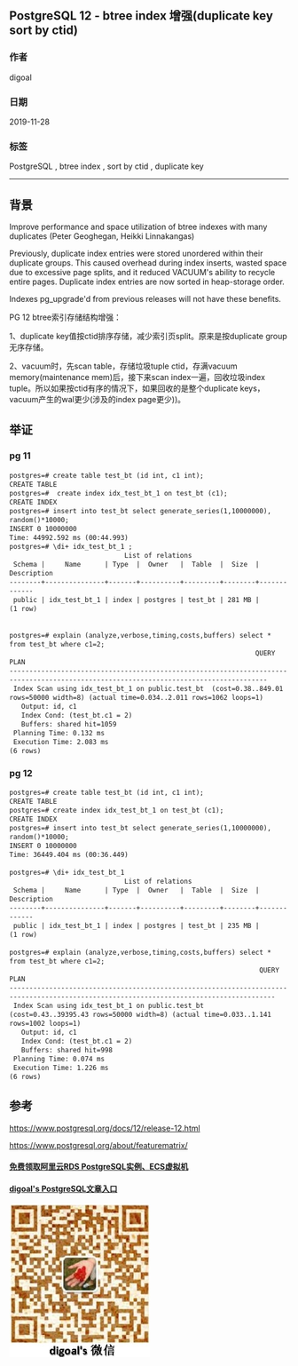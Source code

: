 ## PostgreSQL 12 - btree index 增强(duplicate key sort by ctid)  
                                                                                                                 
### 作者                                                                        
digoal                                                                                                                 
                                                                                                                 
### 日期                                                                                                                 
2019-11-28                                                                                                             
                                                                                                                 
### 标签                                                                                                                 
PostgreSQL , btree index , sort by ctid , duplicate key  
                                                                                                                 
----                                                                                                                 
                                                                                                                 
## 背景        
Improve performance and space utilization of btree indexes with many duplicates (Peter Geoghegan, Heikki Linnakangas)  
  
Previously, duplicate index entries were stored unordered within their duplicate groups. This caused overhead during index inserts, wasted space due to excessive page splits, and it reduced VACUUM's ability to recycle entire pages. Duplicate index entries are now sorted in heap-storage order.  
  
Indexes pg_upgrade'd from previous releases will not have these benefits.  
  
PG 12 btree索引存储结构增强：  
  
1、duplicate key值按ctid排序存储，减少索引页split。原来是按duplicate group无序存储。  
  
2、vacuum时，先scan table，存储垃圾tuple ctid，存满vacuum memory(maintenance mem)后，接下来scan index一遍，回收垃圾index tuple。所以如果按ctid有序的情况下，如果回收的是整个duplicate keys，vacuum产生的wal更少(涉及的index page更少))。   
  
## 举证  
### pg 11  
```  
postgres=# create table test_bt (id int, c1 int);  
CREATE TABLE  
postgres=#  create index idx_test_bt_1 on test_bt (c1);  
CREATE INDEX  
postgres=# insert into test_bt select generate_series(1,10000000), random()*10000;           
INSERT 0 10000000  
Time: 44992.592 ms (00:44.993)  
postgres=# \di+ idx_test_bt_1 ;  
                             List of relations  
 Schema |     Name      | Type  |  Owner   |  Table  |  Size  | Description   
--------+---------------+-------+----------+---------+--------+-------------  
 public | idx_test_bt_1 | index | postgres | test_bt | 281 MB |   
(1 row)  
  
  
postgres=# explain (analyze,verbose,timing,costs,buffers) select * from test_bt where c1=2;  
                                                              QUERY PLAN                                                                 
---------------------------------------------------------------------------------------------------------------------------------------  
 Index Scan using idx_test_bt_1 on public.test_bt  (cost=0.38..849.01 rows=50000 width=8) (actual time=0.034..2.011 rows=1062 loops=1)  
   Output: id, c1  
   Index Cond: (test_bt.c1 = 2)  
   Buffers: shared hit=1059  
 Planning Time: 0.132 ms  
 Execution Time: 2.083 ms  
(6 rows)  
```  
  
### pg 12  
```  
postgres=# create table test_bt (id int, c1 int);  
CREATE TABLE  
postgres=# create index idx_test_bt_1 on test_bt (c1);  
CREATE INDEX  
postgres=# insert into test_bt select generate_series(1,10000000), random()*10000;  
INSERT 0 10000000  
Time: 36449.404 ms (00:36.449)  
  
postgres=# \di+ idx_test_bt_1   
                             List of relations  
 Schema |     Name      | Type  |  Owner   |  Table  |  Size  | Description   
--------+---------------+-------+----------+---------+--------+-------------  
 public | idx_test_bt_1 | index | postgres | test_bt | 235 MB |   
(1 row)  
  
postgres=# explain (analyze,verbose,timing,costs,buffers) select * from test_bt where c1=2;  
                                                               QUERY PLAN                                                                  
-----------------------------------------------------------------------------------------------------------------------------------------  
 Index Scan using idx_test_bt_1 on public.test_bt  (cost=0.43..39395.43 rows=50000 width=8) (actual time=0.033..1.141 rows=1002 loops=1)  
   Output: id, c1  
   Index Cond: (test_bt.c1 = 2)  
   Buffers: shared hit=998  
 Planning Time: 0.074 ms  
 Execution Time: 1.226 ms  
(6 rows)  
```  
  
## 参考  
https://www.postgresql.org/docs/12/release-12.html  
  
https://www.postgresql.org/about/featurematrix/  
  
  
#### [免费领取阿里云RDS PostgreSQL实例、ECS虚拟机](https://free.aliyun.com/ "57258f76c37864c6e6d23383d05714ea")
  
  
#### [digoal's PostgreSQL文章入口](https://github.com/digoal/blog/blob/master/README.md "22709685feb7cab07d30f30387f0a9ae")
  
  
![digoal's weixin](../pic/digoal_weixin.jpg "f7ad92eeba24523fd47a6e1a0e691b59")
  
